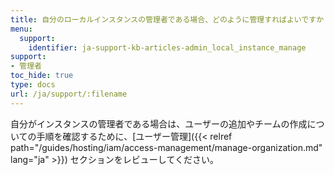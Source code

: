 ```yaml
---
title: 自分のローカルインスタンスの管理者である場合、どのように管理すればよいですか？
menu:
  support:
    identifier: ja-support-kb-articles-admin_local_instance_manage
support:
- 管理者
toc_hide: true
type: docs
url: /ja/support/:filename
---
```


自分がインスタンスの管理者である場合は、ユーザーの追加やチームの作成についての手順を確認するために、[ユーザー管理]({{< relref path="/guides/hosting/iam/access-management/manage-organization.md" lang="ja" >}}) セクションをレビューしてください。